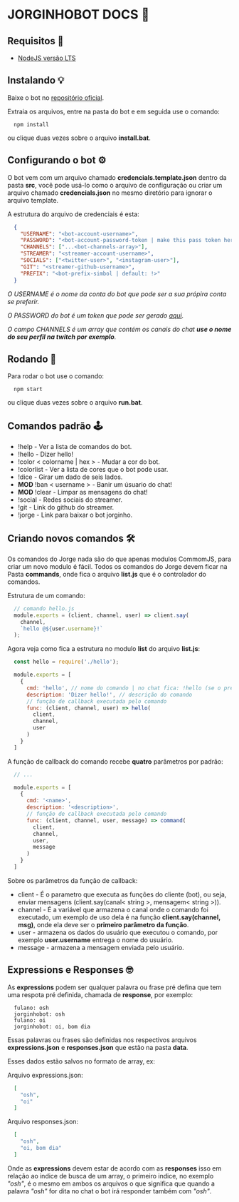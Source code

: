 # JORGINHOBOT DOCS 🤖

## Requisitos 🔮

* [NodeJS versão LTS](https://nodejs.org/en/download/)

## Instalando 💡

Baixe o bot no [repositório oficial](https://github.com/Raisess/jorginho-bot).

Extraia os arquivos, entre na pasta do bot e em seguida use o comando:

```shell
  npm install
```

ou clique duas vezes sobre o arquivo **install.bat**.

## Configurando o bot ⚙

O bot vem com um arquivo chamado **credencials.template.json** dentro da pasta **src**, você pode usá-lo como o arquivo de configuração ou criar um arquivo chamado **credencials.json** no mesmo diretório para ignorar o arquivo template.

A estrutura do arquivo de credenciais é esta:

```json
  {
    "USERNAME": "<bot-account-username>",
    "PASSWORD": "<bot-account-password-token | make this pass token here: https://twitchapps.com/tmi/>",
    "CHANNELS": ["...<bot-channels-array>"],
    "STREAMER": "<streamer-account-username>",
    "SOCIALS": ["<twitter-user>", "<instagram-user>"],
    "GIT": "<streamer-github-username>",
    "PREFIX": "<bot-prefix-simbol | default: !>"
  }
```

*O USERNAME é o nome da conta do bot que pode ser a sua própira conta se preferir.*

*O PASSWORD do bot é um token que pode ser gerado [aqui](https://twitchapps.com/tmi/).*

*O campo CHANNELS é um array que contém os canais do chat **use o nome do seu perfil na twitch por exemplo**.*

## Rodando 🚀

Para rodar o bot use o comando:

```shell
  npm start
```

ou clique duas vezes sobre o arquivo **run.bat**.

## Comandos padrão 🕹

* !help - Ver a lista de comandos do bot.
* !hello - Dizer hello!
* !color < colorname | hex > - Mudar a cor do bot.
* !colorlist - Ver a lista de cores que o bot pode usar.
* !dice - Girar um dado de seis lados.
* **MOD** !ban < username > - Banir um úsuario do chat!
* **MOD** !clear - Limpar as mensagens do chat!
* !social - Redes sociais do streamer.
* !git - Link do github do streamer.
* !jorge - Link para baixar o bot jorginho.

## Criando novos comandos 🛠

Os comandos do Jorge nada são do que apenas modulos CommomJS, para criar um novo modulo é fácil.
Todos os comandos do Jorge devem ficar na Pasta **commands**, onde fica o arquivo **list.js** que é o controlador do comandos.

Estrutura de um comando:

```javascript
  // comando hello.js
  module.exports = (client, channel, user) => client.say(
    channel,
    `hello @${user.username}!`
  );
```

Agora veja como fica a estrutura no modulo **list** do arquivo **list.js**:
```javascript
  const hello = require('./hello');

  module.exports = [
    {
      cmd: 'hello', // nome do comando | no chat fica: !hello (se o prefixo definido para "!")
      description: 'Dizer hello!', // descrição do comando
      // função de callback executada pelo comando
      func: (client, channel, user) => hello(
        client,
        channel,
        user
      )
    }
  ]
```

A função de callback do comando recebe **quatro** parâmetros por padrão:

```javascript
  // ...

  module.exports = [
    {
      cmd: '<name>',
      description: '<description>',
      // função de callback executada pelo comando
      func: (client, channel, user, message) => command(
        client,
        channel,
        user,
        message
      )
    }
  ]
```

Sobre os parâmetros da função de callback:

* client - É o parametro que executa as funções do cliente (bot), ou seja, enviar mensagens (client.say(canal< string >, mensagem< string >)).
* channel - É a variável que armazena o canal onde o comando foi executado, um exemplo de uso dela é na função **client.say(channel, msg)**, onde ela deve ser o **primeiro parâmetro da função**.
* user - armazena os dados do usuário que executou o comando, por exemplo **user.username** entrega o nome do usuário.
* message - armazena a mensagem enviada pelo usuário.

## Expressions e Responses 🤓

As **expressions** podem ser qualquer palavra ou frase pré defina que tem uma respota pré definida, chamada de **response**, por exemplo:

```
  fulano: osh
  jorginhobot: osh
  fulano: oi
  jorginhobot: oi, bom dia
```

Essas palavras ou frases são definidas nos respectivos arquivos **expressions.json** e **responses.json** que estão na pasta **data**.

Esses dados estão salvos no formato de array, ex:

Arquivo expressions.json:
```json
  [
    "osh",
    "oi"
  ]
```

Arquivo responses.json:
```json
  [
    "osh",
    "oi, bom dia"
  ]
```

Onde as **expressions** devem estar de acordo com as **responses** isso em relação ao indice de busca de um array, o primeiro indice, no exemplo *"osh"*, é o mesmo em ambos os arquivos o que significa que quando a palavra *"osh"* for dita no chat o bot irá responder também com *"osh"*.